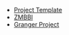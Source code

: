* [Project Template](projects/template)
* [ZMBBI](projects/ZMBBI)
* [Granger Project](projects/GrangerProject)

